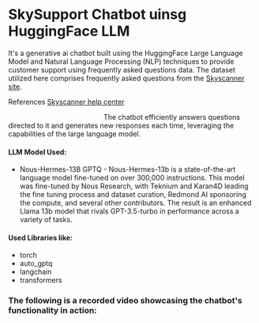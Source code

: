 # SkySupport Chatbot uinsg HuggingFace LLM
It's a generative ai chatbot built using the HuggingFace Large Language Model and Natural Language Processing (NLP) techniques to provide customer support using frequently asked questions data. The dataset utilized here comprises frequently asked questions from the [Skyscanner site](https://www.skyscanner.net/). 

References
[Skyscanner help center](https://help.skyscanner.net/hc/en-us/categories/200151281-Searching)

&nbsp;&nbsp;&nbsp;&nbsp;&nbsp;&nbsp;&nbsp;&nbsp;&nbsp;&nbsp;&nbsp;&nbsp;&nbsp;&nbsp;&nbsp;&nbsp;&nbsp;&nbsp;&nbsp;&nbsp;&nbsp;&nbsp;&nbsp;&nbsp;&nbsp;&nbsp;&nbsp;&nbsp;&nbsp;&nbsp;&nbsp;&nbsp;&nbsp;&nbsp;&nbsp;&nbsp;&nbsp;&nbsp;&nbsp;&nbsp;&nbsp;&nbsp;&nbsp;&nbsp;&nbsp;&nbsp;&nbsp;&nbsp; The chatbot efficiently answers questions directed to it and generates new responses each time, leveraging the capabilities of the large language model.

#### LLM Model Used:

- Nous-Hermes-13B GPTQ - Nous-Hermes-13b is a state-of-the-art language model fine-tuned on over 300,000 instructions. This model was fine-tuned by Nous Research, with Teknium and Karan4D leading the fine tuning process and dataset curation, Redmond AI sponsoring the compute, and several other contributors. The result is an enhanced Llama 13b model that rivals GPT-3.5-turbo in performance across a variety of tasks.

#### Used Libraries like:
- torch
- auto_gptq
- langchain
- transformers
  
### The following is a recorded video showcasing the chatbot's functionality in action:


